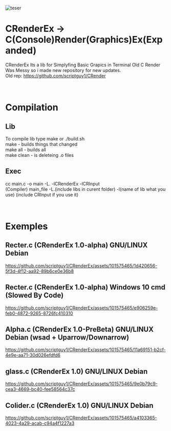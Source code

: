 ![teser](https://github.com/GRATHRRAM/CRenderEx/assets/101575465/341e6da8-fdaf-425f-b8d8-5e0b38764247)
# CRenderEx -> C(Console)Render(Graphics)Ex(Expanded)
CRenderEx Its a lib for Simplyfing Basic Grapics in Terminal
Old C Render Was Messy so i made new repository for new updates.</br>
Old rep: https://github.com/scriptguy1/CRender</br>
</br>
</br>
# Compilation
## Lib
To compile lib type make or ./build.sh</br>
make - builds things that changed</br>
make all - builds all</br>
make clean - is deleteing .o files</br>
## Exec
cc main.c -o main -L. -lCRenderEx -lCRInput</br>
(Compiler) main_file -L.(include libs in curent folder) -l(name of lib what you use) (include CRInput if you use it)</br>
</br>
</br>
# Exemples
## Recter.c (CRenderEx 1.0-alpha) GNU/LINUX Debian
https://github.com/scriptguy1/CRenderEx/assets/101575465/1d420656-5f3d-4f12-aa92-89b6ce0e36b8

## Recter.c (CRenderEx 1.0-alpha) Windows 10 cmd (Slowed By Code)
https://github.com/scriptguy1/CRenderEx/assets/101575465/e906259e-feb0-4872-9265-8726fc410310

## Alpha.c (CRenderEx 1.0-PreBeta) GNU/LINUX Debian (wsad + Uparrow/Downarrow)
https://github.com/scriptguy1/CRenderEx/assets/101575465/11a69151-b2cf-4e9e-aa71-30d026efdfd6

## glass.c (CRenderEx 1.0) GNU/LINUX Debian
https://github.com/scriptguy1/CRenderEx/assets/101575465/9e0b79c9-cea3-4669-bc40-fee58564c37c

## Colider.c (CRenderEx 1.0) GNU/LINUX Debian
https://github.com/scriptguy1/CRenderEx/assets/101575465/a4103365-4023-4a29-acab-c94a4f1227a3
